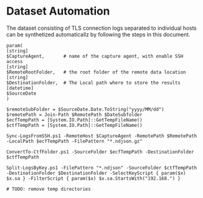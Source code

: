 # Dataset Automation

The dataset consisting of TLS connection logs separated to individual hosts can be synthetized automaticallz by following the steps in this document.



```pwsh
param(
[string]
$CaptureAgent,       # name of the capture agent, with enable SSH access
[string]
$RemoteRootFolder,   # the root folder of the remote data location 
[string]       
$DestinationFolder,  # The Local path where to store the results
[datetime]
$SourceDate
)

$remoteSubFolder = $SourceDate.Date.ToString("yyyy/MM/dd")
$remotePath = Join-Path $RemotePath $DateSubfolder
$ecfTempPath = [System.IO.Path]::GetTempFileName()
$ctfTempPath = [System.IO.Path]::GetTempFileName()

Sync-LogsFromSSH.ps1 -RemoteHost $CaptureAgent -RemotePath $RemotePath -LocalPath $ecfTempPath -FilePattern "*.ndjson.gz"

ConvertTo-CtfFolder.ps1 -SourceFolder $ecfTempPath -DestinationFolder $ctfTempPath

Split-LogsByKey.ps1 -FilePattern "*.ndjson" -SourceFolder $ctfTempPath -DestinationFolder $DestinationFolder -SelectKeyScript { param($x) $x.sa } -FilterScript { param($x) $x.sa.StartsWith("192.168.") }

# TODO: remove temp directories


```